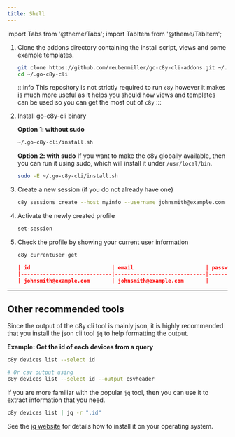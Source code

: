 ```yaml
---
title: Shell
---
```


import Tabs from '@theme/Tabs';
import TabItem from '@theme/TabItem';

1. Clone the addons directory containing the install script, views and some example templates.

    ```sh
    git clone https://github.com/reubenmiller/go-c8y-cli-addons.git ~/.go-c8y-cli
    cd ~/.go-c8y-cli
    ```

    :::info
    This repository is not strictly required to run `c8y` however it makes is much more useful as it helps you should how views and templates can be used so you can get the most out of `c8y`
    :::

2. Install go-c8y-cli binary

    **Option 1: without sudo**

    ```sh
    ~/.go-c8y-cli/install.sh
    ```

    **Option 2: with sudo**
    If you want to make the c8y globally available, then you can run it using sudo, which will install it under `/usr/local/bin`.

    ```sh
    sudo -E ~/.go-c8y-cli/install.sh
    ```

3. Create a new session (if you do not already have one)
    
    ```sh
    c8y sessions create --host myinfo --username johnsmith@example.com --type dev
    ```

4. Activate the newly created profile

    ```sh
    set-session
    ```

5. Check the profile by showing your current user information

    ```sh
    c8y currentuser get
    ```

    ```json title="output"
    | id                          | email                       | passwordstrength | lastPasswordChange            | shouldResetPassword |
    |-----------------------------|-----------------------------|------------------|-------------------------------|---------------------|
    | johnsmith@example.com       | johnsmith@example.com       |                  | 2020-12-16T16:26:34.803Z      | false               |
    ```

---

## Other recommended tools

Since the output of the c8y cli tool is mainly json, it is highly recommended that you install the json cli tool `jq` to help formatting the output.

**Example: Get the id of each devices from a query**

```bash
c8y devices list --select id

# Or csv output using
c8y devices list --select id --output csvheader
```

If you are more familiar with the popular `jq` tool, then you can use it to extract information that you need.

```bash
c8y devices list | jq -r ".id"
```
See the [jq website](https://stedolan.github.io/jq/download/) for details how to install it on your operating system.
